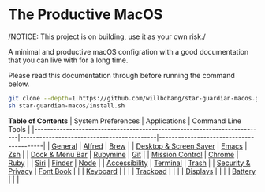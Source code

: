 # The Productive MacOS
/NOTICE: This project is on building, use it as your own risk./

A minimal and productive macOS configration with a good documentation that you can live with for a long time.

Please read this documentation through before running the command below.
``` bash
git clone --depth=1 https://github.com/willbchang/star-guardian-macos.git
sh star-guardian-macos/install.sh
```

**Table of Contents**
| System Preferences                                                      | Applications                              | Command Line Tools                      |
|-------------------------------------------------------------------------|-------------------------------------------|-----------------------------------------|
| [General](./system-preferences/general.org)                             | [Alfred](./applications/alfred.org)       | [Brew](./command-line-tools/brew.org)   |
| [Desktop & Screen Saver](./system-preferences/desktop+screen-saver.org) | [Emacs](./applications/emacs.org)         | [Zsh](./command-line-tools/zsh.org)     |
| [Dock & Menu Bar](./system-preferences/dock+menu-bar.org)               | [Rubymine](./applications/rubymine.org)   | [Git](./command-line-tools/git.org)     |
| [Mission Control](./system-preferences/mission-control.org)             | [Chrome](./applications/chrome.org)       | [Ruby](./command-line-tools/ruby.org)   |
| [Siri](./system-preferences/siri.org)                                   | [Finder](./applications/finder.org)       | [Node](./command-line-tools/node.org)   |
| [Accessibility](./system-preferences/accessibility.org)                 | [Terminal](./applications/terminal.org)   | [Trash](./command-line-tools/trash.org) |
| [Security & Privacy](./system-preferences/security+privacy.org)         | [Font Book](./applications/font-book.org) |                                         |
| [Keyboard](./system-preferences/keyboard.org)                           |                                           |                                         |
| [Trackpad](./system-preferences/trackpad.org)                           |                                           |                                         |
| [Displays](./system-preferences/displays.org)                           |                                           |                                         |
| [Battery](./system-preferences/battery.org)                             |                                           |                                         |
